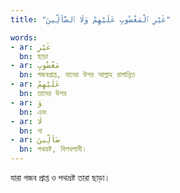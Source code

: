 ```yaml
---
title: "غَيْرِ ٱلْمَغْضُوبِ عَلَيْهِمْ وَلَا ٱلضَّآلِّينَ"

words:
- ar: غَيْرِ
  bn: ছাড়া
- ar: مَغْضُوبِ
  bn: গজবপ্রাপ্ত, যাদের উপর আল্লাহ রাগান্নিত
- ar: عَلَيْهِمْ
  bn: তাদের উপর
- ar: وَ
  bn: এবং
- ar: لَا
  bn: না
- ar: ضَآلِّينَ
  bn: পথভ্রষ্ট, বিপথগামী।
---
```


যারা গজব প্রাপ্ত ও পথভ্রষ্ট তারা ছাড়া।
